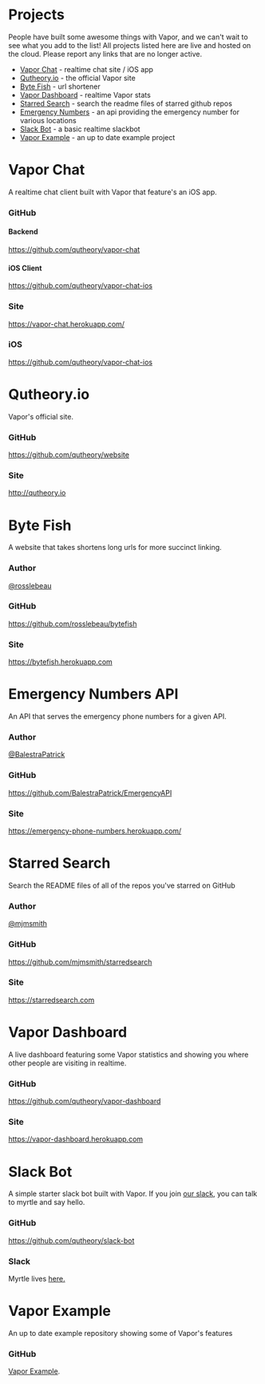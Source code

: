 # Projects

People have built some awesome things with Vapor, and we can't wait to see what you add to the list! All projects listed here are live and hosted on the cloud. Please report any links that are no longer active.

* [Vapor Chat](#vapor-chat) - realtime chat site / iOS app
* [Qutheory.io](#qutheory.io) - the official Vapor site
* [Byte Fish](#byte-fish) - url shortener
* [Vapor Dashboard](#vapor-dashboard) - realtime Vapor stats
* [Starred Search](#starred-search) - search the readme files of starred github repos
* [Emergency Numbers](#emergency-numbers-api) - an api providing the emergency number for various locations
* [Slack Bot](#slack-bot) - a basic realtime slackbot
* [Vapor Example](#vapor-example) - an up to date example project

# Vapor Chat

A realtime chat client built with Vapor that feature's an iOS app.

### GitHub

#### Backend

https://github.com/qutheory/vapor-chat

#### iOS Client

https://github.com/qutheory/vapor-chat-ios

### Site

https://vapor-chat.herokuapp.com/

### iOS

https://github.com/qutheory/vapor-chat-ios

# Qutheory.io

Vapor's official site.

### GitHub

https://github.com/qutheory/website

### Site

http://qutheory.io

# Byte Fish

A website that takes shortens long urls for more succinct linking.

### Author

<a href="https://twitter.com/@rosslebeau">@rosslebeau</a>

### GitHub

https://github.com/rosslebeau/bytefish

### Site

https://bytefish.herokuapp.com

# Emergency Numbers API

An API that serves the emergency phone numbers for a given API.

### Author

<a href="https://twitter.com/BalestraPatrick?ref_src=twsrc%5Egoogle%7Ctwcamp%5Eserp%7Ctwgr%5Eauthor">@BalestraPatrick</a>

### GitHub

https://github.com/BalestraPatrick/EmergencyAPI

### Site

https://emergency-phone-numbers.herokuapp.com/

# Starred Search

Search the README files of all of the repos you've starred on GitHub

### Author

<a href="https://twitter.com/mjmsmith">@mjmsmith</a>

### GitHub

https://github.com/mjmsmith/starredsearch

### Site

https://starredsearch.com

# Vapor Dashboard

A live dashboard featuring some Vapor statistics and showing you where other people are visiting in realtime.

### GitHub

https://github.com/qutheory/vapor-dashboard

### Site

https://vapor-dashboard.herokuapp.com

# Slack Bot

A simple starter slack bot built with Vapor. If you join <a href="http://slack.qutheory.io/">our slack</a>, you can talk to myrtle and say hello.

### GitHub

https://github.com/qutheory/slack-bot

### Slack

Myrtle lives <a href="http://slack.qutheory.io/">here.</a>

# Vapor Example

An up to date example repository showing some of Vapor's features

### GitHub

[Vapor Example](https://github.com/qutheory/vapor-example).
